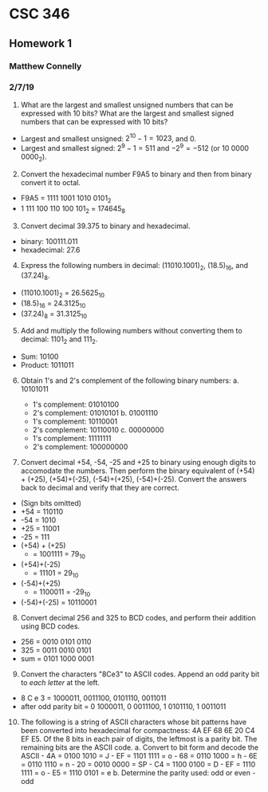 # CSC 346
## Homework 1
### Matthew Connelly
### 2/7/19

1. What are the largest and smallest unsigned numbers that can be expressed with 10 bits? What are the largest and smallest signed numbers that can be expressed with 10 bits?

- Largest and smallest unsigned: $2^{10}-1 = 1023$, and $0$.
- Largest and smallest signed: $2^9-1 = 511$ and $-2^9 = -512$ (or 10 0000 0000$_2$).

2. Convert the hexadecimal number F9A5 to binary and then from binary convert it to octal.
- F9A5 = 1111 1001 1010 0101$_2$
- 1 111 100 110 100 101$_2$ = 174645$_8$

3. Convert decimal 39.375 to binary and hexadecimal.
- binary: 100111.011
- hexadecimal: 27.6

4. Express the following numbers in decimal: (11010.1001)$_2$, (18.5)$_{16}$, and (37.24)$_8$.
- (11010.1001)$_2$ = 26.5625$_{10}$
- (18.5)$_{16}$ = 24.3125$_{10}$
- (37.24)$_8$ = 31.3125$_{10}$

5. Add and multiply the following numbers without converting them to decimal: 1101$_2$ and 111$_2$.
- Sum: 10100
- Product: 1011011

6. Obtain 1's and 2's complement of the following binary numbers:
a. 10101011
	- 1's complement: 01010100
	- 2's complement: 01010101
b. 01001110
	- 1's complement: 10110001
	- 2's complement: 10110010
c. 00000000
	- 1's complement: 11111111
	- 2's complement: 100000000

7. Convert decimal +54, -54, -25 and +25 to binary using enough digits to accomodate the numbers. Then perform the binary equivalent of (+54) + (+25), (+54)+(-25), (-54)+(+25), (-54)+(-25). Convert the answers back to decimal and verify that they are correct.
- (Sign bits omitted)
- +54 = 110110
- -54 = 1010
- +25 = 11001
- -25 = 111
- (+54) + (+25)
	- = 1001111 = 79$_{10}$
- (+54)+(-25)
	- = 11101 = 29$_{10}$
- (-54)+(+25)
	- = 1100011 = -29$_{10}$
- (-54)+(-25) = 10110001

8. Convert decimal 256 and 325 to BCD codes, and perform their addition using BCD codes.
- 256 = 0010 0101 0110
- 325 = 0011 0010 0101
- sum = 0101 1000 0001

9. Convert the characters "8Ce3" to ASCII codes. Append an odd parity bit to *each letter* at the left.
- 8 C e 3 = 1000011, 0011100, 0101110, 0011011
- after odd parity bit = 0 1000011, 0 0011100, 1 0101110, 1 0011011

10. The following is a string of ASCII characters whose bit patterns have been converted into hexadecimal for compactness: 4A EF 68 6E 20 C4 EF E5. Of the 8 bits in each pair of digits, the leftmost is a parity bit. The remaining bits are the ASCII code.
	a. Convert to bit form and decode the ASCII
		- 4A = 0100 1010 = J
		- EF = 1101 1111 = o
		- 68 = 0110 1000 = h
		- 6E = 0110 1110 = n
		- 20 = 0010 0000 = SP
		- C4 = 1100 0100 = D
		- EF = 1110 1111 = o
		- E5 = 1110 0101 = e
	b. Determine the parity used: odd or even
		- odd
